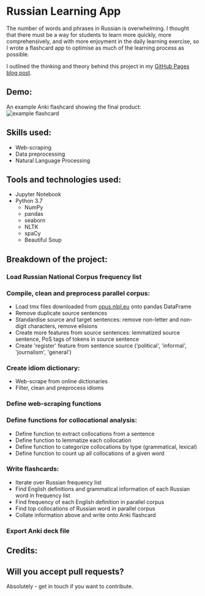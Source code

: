 # Russian Learning App
 
The number of words and phrases in Russian is overwhelming. I thought that there must be a way for students to learn more quickly, more comprehensively, and with more enjoyment in the daily learning exercise, so I wrote a flashcard app to optimise as much of the learning process as possible.

I outlined the thinking and theory behind this project in my [GitHub Pages blog post](https://markdecl.github.io/Optimising-vocab-learning-(with-some-help-from-Python)/).

## Demo:
An example Anki flashcard showing the final product:  
![example flashcard](https://github.com/markdecl/Russian-Vocab-Project/blob/main/User%201%20-%20Anki%2011_27_2020%203_45_11%20PM.png)

## Skills used:
* Web-scraping
* Data preprocessing
* Natural Language Processing

## Tools and technologies used:
* Jupyter Notebook
* Python 3.7
  * NumPy
  * pandas
  * seaborn
  * NLTK
  * spaCy
  * Beautiful Soup

## Breakdown of the project:

### Load Russian National Corpus frequency list

### Compile, clean and preprocess parallel corpus:
* Load tmx files downloaded from [opus.nlpl.eu](opus.nlpl.eu) onto pandas DataFrame
* Remove duplicate source sentences
* Standardise source and target sentences: remove non-letter and non-digit characters, remove elisions
* Create more features from source sentences: lemmatized source sentence, PoS tags of tokens in source sentence
* Create 'register' feature from sentence source ('political', 'informal', 'journalism', 'general')

### Create idiom dictionary:
* Web-scrape from online dictionaries
* Filter, clean and preprocess idioms

### Define web-scraping functions

### Define functions for collocational analysis:
* Define function to extract collocations from a sentence
* Define function to lemmatize each collocation
* Define function to categorize collocations by type (grammatical, lexical) 
* Define function to count up all collocations of a given word

### Write flashcards:
* Iterate over Russian frequency list
* Find English definitions and grammatical information of each Russian word in frequency list
* Find frequency of each English definition in parallel corpus
* Find top collocations of Russian word in parallel corpus
* Collate information above and write onto Anki flashcard

### Export Anki deck file

## Credits:

## Will you accept pull requests?
Absolutely - get in touch if you want to contribute.
